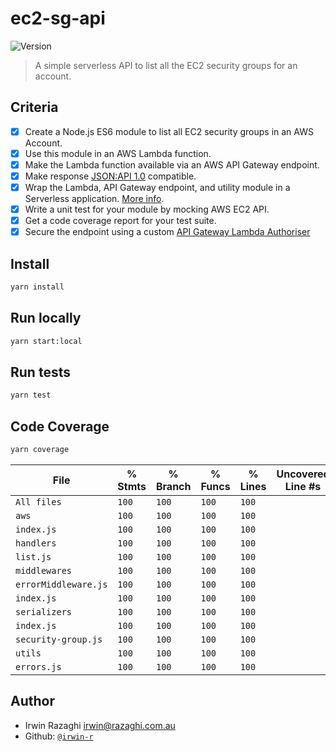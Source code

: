 <h1>ec2-sg-api</h1>
<p>
  <img alt="Version" src="https://img.shields.io/badge/version-1.0.0-blue.svg?cacheSeconds=2592000" />
</p>

> A simple serverless API to list all the EC2 security groups for an account.

## Criteria

- [x] Create a Node.js ES6 module to list all EC2 security groups in an AWS Account.
- [x] Use this module in an AWS Lambda function.
- [x] Make the Lambda function available via an AWS API Gateway endpoint.
- [x] Make response [JSON:API 1.0](https://jsonapi.org/format/1.0/) compatible.
- [x] Wrap the Lambda, API Gateway endpoint, and utility module in a Serverless application. [More info](https://serverless.com/framework/docs/providers/aws/events/apigateway#configuring-endpoint-types).
- [x] Write a unit test for your module by mocking AWS EC2 API.
- [x] Get a code coverage report for your test suite.
- [x] Secure the endpoint using a custom [API Gateway Lambda Authoriser](https://docs.aws.amazon.com/apigateway/latest/developerguide/apigateway-use-lambda-authorizer.html)

## Install

```sh
yarn install
```

## Run locally

```sh
yarn start:local
```

## Run tests

```sh
yarn test
```

## Code Coverage

```sh
yarn coverage
```

File                 |  % Stmts | % Branch |  % Funcs |  % Lines | Uncovered Line #s |
---------------------|----------|----------|----------|----------|-------------------|
`All files`            |      `100` |      `100` |      `100` |      `100` |                   |
`aws`                 |      `100` |      `100` |      `100` |      `100` |                   |
`index.js`           |      `100` |      `100` |      `100` |      `100` |                   |
`handlers`            |      `100` |      `100` |      `100` |      `100` |                   |
`list.js`            |      `100` |      `100` |      `100` |      `100` |                   |
`middlewares`         |      `100` |      `100` |      `100` |      `100` |                   |
`errorMiddleware.js` |      `100` |      `100` |      `100` |      `100` |                   |
`index.js`           |      `100` |      `100` |      `100` |      `100` |                   |
`serializers`         |      `100` |      `100` |      `100` |      `100` |                   |
`index.js`          |      `100` |      `100` |      `100` |      `100` |                   |
`security-group.js`  |      `100` |      `100` |      `100` |      `100` |                   |
`utils`               |      `100` |      `100` |      `100` |      `100` |                   |
`errors.js`          |      `100` |      `100` |      `100` |      `100` |                   |

## Author

* Irwin Razaghi <irwin@razaghi.com.au>
* Github: [`@irwin-r`](https://github.com/irwin-r)